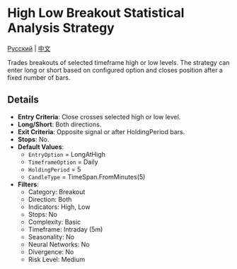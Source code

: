 # High Low Breakout Statistical Analysis Strategy
[Русский](README_ru.md) | [中文](README_cn.md)

Trades breakouts of selected timeframe high or low levels. The strategy can enter long or short based on configured option and closes position after a fixed number of bars.

## Details

- **Entry Criteria**: Close crosses selected high or low level.
- **Long/Short**: Both directions.
- **Exit Criteria**: Opposite signal or after HoldingPeriod bars.
- **Stops**: No.
- **Default Values**:
  - `EntryOption` = LongAtHigh
  - `TimeframeOption` = Daily
  - `HoldingPeriod` = 5
  - `CandleType` = TimeSpan.FromMinutes(5)
- **Filters**:
  - Category: Breakout
  - Direction: Both
  - Indicators: High, Low
  - Stops: No
  - Complexity: Basic
  - Timeframe: Intraday (5m)
  - Seasonality: No
  - Neural Networks: No
  - Divergence: No
  - Risk Level: Medium
